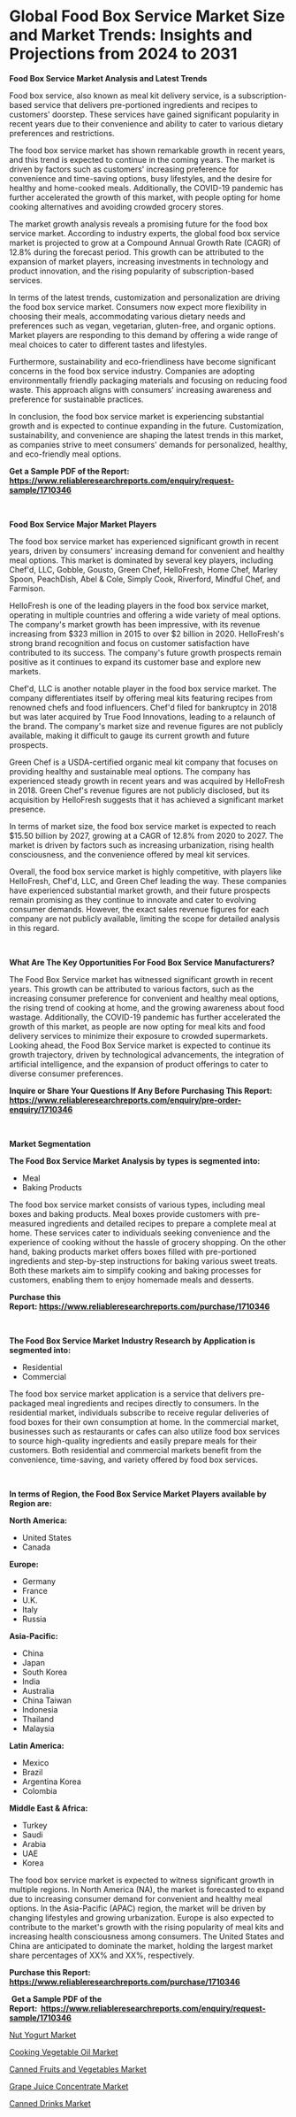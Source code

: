 <p><h1>Global Food Box Service Market Size and Market Trends: Insights and Projections from 2024 to 2031</h1></p><p><strong>Food Box Service Market Analysis and Latest Trends</strong></p>
<p><p>Food box service, also known as meal kit delivery service, is a subscription-based service that delivers pre-portioned ingredients and recipes to customers' doorstep. These services have gained significant popularity in recent years due to their convenience and ability to cater to various dietary preferences and restrictions.</p><p>The food box service market has shown remarkable growth in recent years, and this trend is expected to continue in the coming years. The market is driven by factors such as customers' increasing preference for convenience and time-saving options, busy lifestyles, and the desire for healthy and home-cooked meals. Additionally, the COVID-19 pandemic has further accelerated the growth of this market, with people opting for home cooking alternatives and avoiding crowded grocery stores.</p><p>The market growth analysis reveals a promising future for the food box service market. According to industry experts, the global food box service market is projected to grow at a Compound Annual Growth Rate (CAGR) of 12.8% during the forecast period. This growth can be attributed to the expansion of market players, increasing investments in technology and product innovation, and the rising popularity of subscription-based services.</p><p>In terms of the latest trends, customization and personalization are driving the food box service market. Consumers now expect more flexibility in choosing their meals, accommodating various dietary needs and preferences such as vegan, vegetarian, gluten-free, and organic options. Market players are responding to this demand by offering a wide range of meal choices to cater to different tastes and lifestyles.</p><p>Furthermore, sustainability and eco-friendliness have become significant concerns in the food box service industry. Companies are adopting environmentally friendly packaging materials and focusing on reducing food waste. This approach aligns with consumers' increasing awareness and preference for sustainable practices.</p><p>In conclusion, the food box service market is experiencing substantial growth and is expected to continue expanding in the future. Customization, sustainability, and convenience are shaping the latest trends in this market, as companies strive to meet consumers' demands for personalized, healthy, and eco-friendly meal options.</p></p>
<p><strong>Get a Sample PDF of the Report:&nbsp; <a href="https://www.reliableresearchreports.com/enquiry/request-sample/1710346">https://www.reliableresearchreports.com/enquiry/request-sample/1710346</a></strong></p>
<p>&nbsp;</p>
<p><strong>Food Box Service Major Market Players</strong></p>
<p><p>The food box service market has experienced significant growth in recent years, driven by consumers' increasing demand for convenient and healthy meal options. This market is dominated by several key players, including Chef'd, LLC, Gobble, Gousto, Green Chef, HelloFresh, Home Chef, Marley Spoon, PeachDish, Abel & Cole, Simply Cook, Riverford, Mindful Chef, and Farmison.</p><p>HelloFresh is one of the leading players in the food box service market, operating in multiple countries and offering a wide variety of meal options. The company's market growth has been impressive, with its revenue increasing from $323 million in 2015 to over $2 billion in 2020. HelloFresh's strong brand recognition and focus on customer satisfaction have contributed to its success. The company's future growth prospects remain positive as it continues to expand its customer base and explore new markets.</p><p>Chef'd, LLC is another notable player in the food box service market. The company differentiates itself by offering meal kits featuring recipes from renowned chefs and food influencers. Chef'd filed for bankruptcy in 2018 but was later acquired by True Food Innovations, leading to a relaunch of the brand. The company's market size and revenue figures are not publicly available, making it difficult to gauge its current growth and future prospects.</p><p>Green Chef is a USDA-certified organic meal kit company that focuses on providing healthy and sustainable meal options. The company has experienced steady growth in recent years and was acquired by HelloFresh in 2018. Green Chef's revenue figures are not publicly disclosed, but its acquisition by HelloFresh suggests that it has achieved a significant market presence.</p><p>In terms of market size, the food box service market is expected to reach $15.50 billion by 2027, growing at a CAGR of 12.8% from 2020 to 2027. The market is driven by factors such as increasing urbanization, rising health consciousness, and the convenience offered by meal kit services.</p><p>Overall, the food box service market is highly competitive, with players like HelloFresh, Chef'd, LLC, and Green Chef leading the way. These companies have experienced substantial market growth, and their future prospects remain promising as they continue to innovate and cater to evolving consumer demands. However, the exact sales revenue figures for each company are not publicly available, limiting the scope for detailed analysis in this regard.</p></p>
<p>&nbsp;</p>
<p><strong>What Are The Key Opportunities For Food Box Service Manufacturers?</strong></p>
<p><p>The Food Box Service market has witnessed significant growth in recent years. This growth can be attributed to various factors, such as the increasing consumer preference for convenient and healthy meal options, the rising trend of cooking at home, and the growing awareness about food wastage. Additionally, the COVID-19 pandemic has further accelerated the growth of this market, as people are now opting for meal kits and food delivery services to minimize their exposure to crowded supermarkets. Looking ahead, the Food Box Service market is expected to continue its growth trajectory, driven by technological advancements, the integration of artificial intelligence, and the expansion of product offerings to cater to diverse consumer preferences.</p></p>
<p><strong>Inquire or Share Your Questions If Any Before Purchasing This Report: <a href="https://www.reliableresearchreports.com/enquiry/pre-order-enquiry/1710346">https://www.reliableresearchreports.com/enquiry/pre-order-enquiry/1710346</a></strong></p>
<p>&nbsp;</p>
<p><strong>Market Segmentation</strong></p>
<p><strong>The Food Box Service Market Analysis by types is segmented into:</strong></p>
<p><ul><li>Meal</li><li>Baking Products</li></ul></p>
<p><p>The food box service market consists of various types, including meal boxes and baking products. Meal boxes provide customers with pre-measured ingredients and detailed recipes to prepare a complete meal at home. These services cater to individuals seeking convenience and the experience of cooking without the hassle of grocery shopping. On the other hand, baking products market offers boxes filled with pre-portioned ingredients and step-by-step instructions for baking various sweet treats. Both these markets aim to simplify cooking and baking processes for customers, enabling them to enjoy homemade meals and desserts.</p></p>
<p><strong>Purchase this Report:&nbsp;<a href="https://www.reliableresearchreports.com/purchase/1710346">https://www.reliableresearchreports.com/purchase/1710346</a></strong></p>
<p>&nbsp;</p>
<p><strong>The Food Box Service Market Industry Research by Application is segmented into:</strong></p>
<p><ul><li>Residential</li><li>Commercial</li></ul></p>
<p><p>The food box service market application is a service that delivers pre-packaged meal ingredients and recipes directly to consumers. In the residential market, individuals subscribe to receive regular deliveries of food boxes for their own consumption at home. In the commercial market, businesses such as restaurants or cafes can also utilize food box services to source high-quality ingredients and easily prepare meals for their customers. Both residential and commercial markets benefit from the convenience, time-saving, and variety offered by food box services.</p></p>
<p>&nbsp;</p>
<p><strong>In terms of Region, the Food Box Service Market Players available by Region are:</strong></p>
<p>
    <p> <strong> North America: </strong>
        <ul>
            <li>United States</li>
            <li>Canada</li>
        </ul>
        </p> 
    <p> <strong> Europe: </strong>
        <ul>
            <li>Germany</li>
            <li>France</li>
            <li>U.K.</li>
            <li>Italy</li>
            <li>Russia</li>
        </ul>
        </p> 
    <p> <strong> Asia-Pacific: </strong>
        <ul>
            <li>China</li>
            <li>Japan</li>
            <li>South Korea</li>
            <li>India</li>
            <li>Australia</li>
            <li>China Taiwan</li>
            <li>Indonesia</li>
            <li>Thailand</li>
            <li>Malaysia</li>
        </ul>
        </p> 
    <p> <strong> Latin America: </strong>
        <ul>
            <li>Mexico</li>
            <li>Brazil</li>
            <li>Argentina Korea</li>
            <li>Colombia</li>
        </ul>
        </p> 
    <p> <strong> Middle East & Africa: </strong>
        <ul>
            <li>Turkey</li>
            <li>Saudi</li>
            <li>Arabia</li>
            <li>UAE</li>
            <li>Korea</li>
        </ul>
    </p>
    </p>
<p><p>The food box service market is expected to witness significant growth in multiple regions. In North America (NA), the market is forecasted to expand due to increasing consumer demand for convenient and healthy meal options. In the Asia-Pacific (APAC) region, the market will be driven by changing lifestyles and growing urbanization. Europe is also expected to contribute to the market's growth with the rising popularity of meal kits and increasing health consciousness among consumers. The United States and China are anticipated to dominate the market, holding the largest market share percentages of XX% and XX%, respectively.</p></p>
<p><strong>Purchase this Report: <a href="https://www.reliableresearchreports.com/purchase/1710346">https://www.reliableresearchreports.com/purchase/1710346</a></strong></p>
<p>&nbsp;<strong>Get a Sample PDF of the Report:&nbsp;&nbsp;<a href="https://www.reliableresearchreports.com/enquiry/request-sample/1710346">https://www.reliableresearchreports.com/enquiry/request-sample/1710346</a></strong></p>
<p><strong></strong></p>
<p><p><a href="https://github.com/irfadac/Market-Research-Report-List-1/blob/main/nut-yogurt-market.md">Nut Yogurt Market</a></p><p><a href="https://github.com/indrystar/Market-Research-Report-List-1/blob/main/cooking-vegetable-oil-market.md">Cooking Vegetable Oil Market</a></p><p><a href="https://github.com/elizabethdagraca/Market-Research-Report-List-1/blob/main/canned-fruits-and-vegetables-market.md">Canned Fruits and Vegetables Market</a></p><p><a href="https://github.com/juniordelafrance/Market-Research-Report-List-1/blob/main/grape-juice-concentrate-market.md">Grape Juice Concentrate Market</a></p><p><a href="https://github.com/khayangel/Market-Research-Report-List-1/blob/main/canned-drinks-market.md">Canned Drinks Market</a></p></p>
